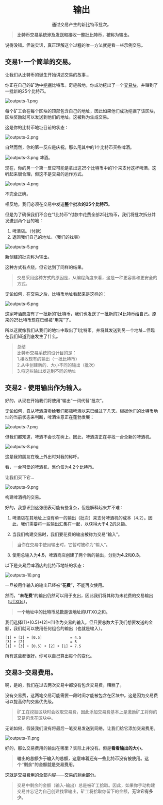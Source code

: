 # <center>输出</center>
<center>通过交易产生的新比特币批次。</center>

>**比特币交易系统涉及发送和接收一整批比特币，被称为输出。**

说得没错。但说实话，真正理解这个过程的唯一方法就是看一些示例交易。

## 交易1-一个简单的交易。
让我们从比特币的诞生开始讲述交易的故事...

你正在自己的矿池中[挖掘](../../2.Mining/mining.md)比特币。奇迹般地，你成功挖出了一个[交易块](../../2.Mining/2.Blocks/Blocks.md)，并赚到了一批新的25个比特币。

![outputs-1.png](img/outputs-1%20(1).png)

每个矿工会在每个区块的顶部包含自己的地址，因此如果他们成功挖掘了该区块，区块奖励就可以发送到他们的地址。这被称为生成交易。

这是你的比特币地址目前的状态：

![outputs-2.png](img/outputs-2%20(1).png)

自然而然，你的第一反应是庆祝。那么用其中的1个比特币买些啤酒。

![outputs-3.png](img/outputs-3%20(1).png)
啤酒。

现在，你的另一个第一反应可能是拿出这25个比特币中的1个来支付这杯啤酒。这听起来很合理，但这不是交易的运作方式。

![outputs-4.png](img/outputs-4%20(1).png)  

不完全正确。

相反地，我们必须在交易中发送**整个批次的25个比特币**。

但是为了确保我们不会在“1比特币”付款中花费全部25比特币，我们将批次拆分并发送到两个目的地：

1. 啤酒店。（付款）
2. 返回我们自己的地址。（我们的找零）

![outputs-5.png](img/outputs-5%20(1).png)

新创建的批次称为输出。

这种方式有点绕，但它达到了同样的结果。

>交易采用这种方式的原因是，从编程角度来看，这是一种更容易和更安全的方式。

无论如何，在交易之后，比特币地址看起来是这样的：

![outputs-6.png](img/outputs-6%20(1).png)

这家啤酒商店有了一批新的1比特币，我们也发送了一批新的24比特币给自己。原来的25比特币现在已经被“用完”了。

所以这就像我们从我们的地址中取出了1比特币，并将其发送到另一个地址...但现在我们知道到底发生了什么。


>总结  
比特币交易系统的设计目的是：  
1.接收现有的输出（一批比特币）  
2.从中创建新的、大小不同的输出（批次）  
3.将这些输出发送到不同的地址  

## 交易2 - 使用输出作为输入。
好的，从现在开始我们将使用“输出”一词代替“批次”。

无论如何，自从啤酒店卖给我们那瓶啤酒以来已经过了几天。根据他们的比特币地址的当前状态来判断，啤酒生意正在蓬勃发展：

![outputs-7.png](img/outputs-7%20(1).png)

但我们都知道，啤酒不会长在树上。因此，啤酒店正在寻找一台全新的啤酒机。

![outputs-8.png](img/outputs-8%20(1).png)

这是我的朋友在晚上外出时对我的称呼。

看，一台可爱的啤酒机，售价仅为4.2个比特币。

让我们买下它...

![outputs-9.png](img/outputs-9%20(1).png)

构建啤酒机的交易。

好的，我意识到这张图表可能有些复杂，但是解释起来并不难：

1. 啤酒店在其地址上没有单一的输出（批次）来支付啤酒机的成本（4.2）。因此，我们需要将一些输出汇集在一起，以获得大于4.2的总额。

2. 当我们构建交易时，我们要花费的输出被称为交易“输入”。

>当你在交易中使用输出时，它暂时被称为“输入”。

3. 使用总输入为**4.5**，啤酒商店创建了两个新的输出，分别为**4.2**和**0.3**。

以下是交易后啤酒店的比特币地址的状态：

![outputs-10.png](img/outputs-10%20(1).png)

一旦被用作输入的输出已经被“**花费**”，不能再次使用。

然而，“**未花费**”的输出仍然可以用于支出，因此我们将其称为未花费的交易输出（[UTXOs](../../../../Technical/Transaction/UTXO/UTXO.md)）。

>**一个地址中的比特币总数是该地址的UTXO之和。**  

我们选择[1]+[0.5]+[2]+[1]作为交易的输入。但只要总数大于我们想要发送的金额，我们就可以使用任何组合的输出（也就是输入）。
```
[1] + [3] + [0.5]             = 4.5
[3] + [2]                     = 5
[1] + [3] + [0.5] + [2] + [1] = 7.5
```
所有这些都很好。你可以自己算出每个的变化。

## 交易3-交易费用。

啊，是的，我们在过去两次交易中都没有包含交易费。糟糕了。

没有交易费，这两笔交易可能需要一段时间才能被包含在区块中。这是因为交易费可以提高你的交易优先级。

>矿工在挖掘区块时会收取交易费，因此添加交易费基本上是激励矿工将你的交易包含在区块中。

无论如何，假装我们没有将最后一笔交易发送到网络，让我们给它添加交易费用。

![outputs-11.png](img/outputs-11%20(1).png)

好的，那么交易费用的输出在哪里？实际上并没有。但是**看看输出的大小**。

>**输出的总额少于输入的总额，这意味着还有一些比特币没有被使用。这个“剩余”的金额就是交易费用。**

这就是交易费用的全部内容——交易的剩余部分。

>交易中剩余的金额（输入-输出）总是被矿工拾取。因此，如果你手动构建交易并忘记为自己创建找零输出，矿工将拾取你留下的金额，**无论它有多少**。